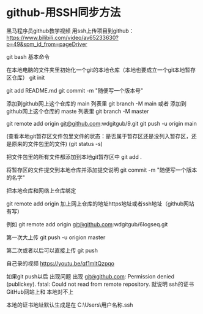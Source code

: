 # github-用SSH同步方法

黑马程序员github教学视频
用ssh上传项目到github：
https://www.bilibili.com/video/av65233630?p=49&spm_id_from=pageDriver


git bash 基本命令

在本地电脑的文件夹里初始化一个git的本地仓库（本地也要成立一个git本地暂存区仓库）
git init



git add README.md
git commit -m "随便写一个版本号"

添加到github网上这个仓库的 main 列表里
git branch -M main
或者
添加到github网上这个仓库的 maste 列表里
git branch -M master

git remote add origin git@github.com:wdgitgub/9.git
git push -u origin main







(查看本地git暂存区文件包里文件的状态：是否属于暂存区还是没列入暂存区，还是原来的文件包里的文件)
(git status -s)

把文件包里的所有文件都添加到本地git暂存区中
git add .

将暂存区的文件提交到本地仓库并添加提交说明
git commit -m "随便写一个版本的名字"


把本地仓库和网络上仓库绑定

git remote add origin 加上网上仓库的地址https地址或者ssh地址（github网站有写）

例如
git remote add origin git@github.com:wdgitgub/6logseq.git

第一次大上传
git push -u origion master

第二次或者以后可以直接上传
git push


自己录的视频
https://youtu.be/qf1mltQzpqo

如果git push以后
出现问题
出现
git@github.com: Permission denied (publickey).
fatal: Could not read from remote repository.
就说明
ssh的证书 GitHub网站上和 本地对不上

本地的证书地址默认生成是在
C:\Users\用户名称\.ssh







